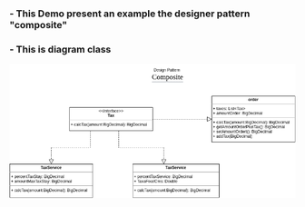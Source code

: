 ### - This Demo present an example the designer pattern "composite"

### - This is diagram class

![](image/composite_pattern.png)